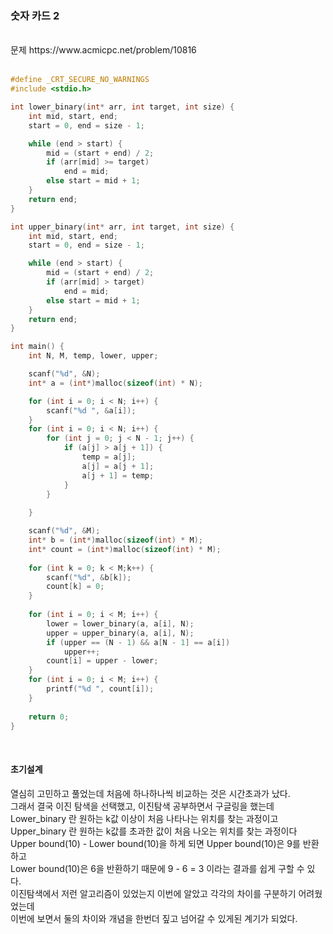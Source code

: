 ### 숫자 카드 2

<br>
문제 https://www.acmicpc.net/problem/10816
<br>
<br>


```C
#define _CRT_SECURE_NO_WARNINGS
#include <stdio.h>

int lower_binary(int* arr, int target, int size) {
	int mid, start, end;
	start = 0, end = size - 1;

	while (end > start) {
		mid = (start + end) / 2;
		if (arr[mid] >= target)
			end = mid;
		else start = mid + 1;
	}
	return end;
}

int upper_binary(int* arr, int target, int size) {
	int mid, start, end;
	start = 0, end = size - 1;

	while (end > start) {
		mid = (start + end) / 2;
		if (arr[mid] > target)
			end = mid;
		else start = mid + 1;
	}
	return end;
}

int main() {
	int N, M, temp, lower, upper;

	scanf("%d", &N);
	int* a = (int*)malloc(sizeof(int) * N);

	for (int i = 0; i < N; i++) {
		scanf("%d ", &a[i]);
	}
	for (int i = 0; i < N; i++) {
		for (int j = 0; j < N - 1; j++) {
			if (a[j] > a[j + 1]) {
				temp = a[j];
				a[j] = a[j + 1];
				a[j + 1] = temp;
			}
		}
		
	}

	scanf("%d", &M);
	int* b = (int*)malloc(sizeof(int) * M);
	int* count = (int*)malloc(sizeof(int) * M);
	
	for (int k = 0; k < M;k++) {
		scanf("%d", &b[k]);
		count[k] = 0;
	}
	
	for (int i = 0; i < M; i++) {
		lower = lower_binary(a, a[i], N);
		upper = upper_binary(a, a[i], N);
		if (upper == (N - 1) && a[N - 1] == a[i])
			upper++;
		count[i] = upper - lower;
	}
	for (int i = 0; i < M; i++) {
		printf("%d ", count[i]);
	}
	
	return 0;
}
```
<br>

#### 초기설계
열심히 고민하고 풀었는데 처음에 하나하나씩 비교하는 것은 시간초과가 났다.<br>
그래서 결국 이진 탐색을 선택했고, 이진탐색 공부하면서 구글링을 했는데<br>
Lower_binary 란 원하는 k값 이상이 처음 나타나는 위치를 찾는 과정이고<br>
Upper_binary 란 원하는 k값를 초과한 값이 처음 나오는 위치를 찾는 과정이다<br>
Upper bound(10) - Lower bound(10)을 하게 되면 Upper bound(10)은 9를 반환하고 <br>
Lower bound(10)은 6을 반환하기 때문에 9 - 6 = 3  이라는 결과를 쉽게 구할 수 있다.<br>
이진탐색에서 저런 알고리즘이 있었는지 이번에 알았고 각각의 차이를 구분하기 어려웠었는데<br>
이번에 보면서 둘의 차이와 개념을 한번더 짚고 넘어갈 수 있게된 계기가 되었다.<br>
<br>



